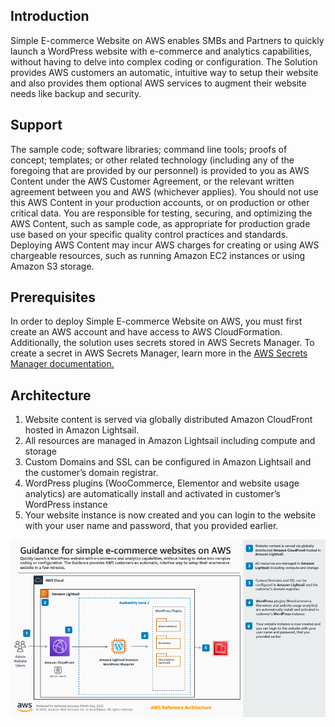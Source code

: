 ## Introduction
Simple E-commerce Website on AWS enables SMBs and Partners to quickly launch a WordPress website with e-commerce and analytics capabilities, without having to delve into complex coding or configuration. The Solution provides AWS customers an automatic, intuitive way to setup their website and also provides them optional AWS services to augment their website needs like backup and security.  

## Support

The sample code; software libraries; command line tools; proofs of concept; templates; or other related technology (including any of the foregoing that are provided by our personnel) is provided to you as AWS Content under the AWS Customer Agreement, or the relevant written agreement between you and AWS (whichever applies). You should not use this AWS Content in your production accounts, or on production or other critical data. You are responsible for testing, securing, and optimizing the AWS Content, such as sample code, as appropriate for production grade use based on your specific quality control practices and standards. Deploying AWS Content may incur AWS charges for creating or using AWS chargeable resources, such as running Amazon EC2 instances or using Amazon S3 storage.

## Prerequisites

In order to deploy Simple E-commerce Website on AWS, you must first create an AWS account and have access to AWS CloudFormation. Additionally, the solution uses secrets stored in AWS Secrets Manager. To create a secret in AWS Secrets Manager, learn more in the [AWS Secrets Manager documentation.](https://docs.aws.amazon.com/secretsmanager/latest/userguide/intro.html)

## Architecture

1. Website content is served via globally distributed Amazon CloudFront hosted in Amazon Lightsail. 
2. All resources are managed in Amazon Lightsail including compute and storage
3. Custom Domains and SSL can be configured in Amazon Lightsail and the customer’s domain registrar.
4. WordPress plugins (WooCommerce, Elementor and website usage analytics) are automatically install and activated in customer’s WordPress instance
5. Your website instance is now created and you can login to the website with your user name and password, that you provided earlier.


![reuse](./assets/Architecture.png)
